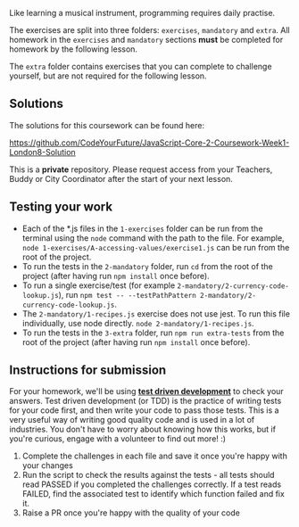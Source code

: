 Like learning a musical instrument, programming requires daily practise.

The exercises are split into three folders: `exercises`, `mandatory` and `extra`. All homework in the `exercises` and `mandatory` sections **must** be completed for homework by the following lesson.

The `extra` folder contains exercises that you can complete to challenge yourself, but are not required for the following lesson.

## Solutions

The solutions for this coursework can be found here:

https://github.com/CodeYourFuture/JavaScript-Core-2-Coursework-Week1-London8-Solution

This is a **private** repository. Please request access from your Teachers, Buddy or City Coordinator after the start of your next lesson.

## Testing your work

- Each of the \*.js files in the `1-exercises` folder can be run from the terminal using the `node` command with the path to the file. For example, `node 1-exercises/A-accessing-values/exercise1.js` can be run from the root of the project.
- To run the tests in the `2-mandatory` folder, run `cd` from the root of the project (after having run `npm install` once before).
- To run a single exercise/test (for example `2-mandatory/2-currency-code-lookup.js`), run `npm test -- --testPathPattern 2-mandatory/2-currency-code-lookup.js`.
- The `2-mandatory/1-recipes.js` exercise does not use jest. To run this file individually, use node directly. `node 2-mandatory/1-recipes.js`.
- To run the tests in the `3-extra` folder, run `npm run extra-tests` from the root of the project (after having run `npm install` once before).

## Instructions for submission

For your homework, we'll be using [**test driven development**](https://medium.com/@adityaalifnugraha/test-driven-development-tdd-in-a-nutshell-b9e05dfe8adb) to check your answers. Test driven development (or TDD) is the practice of writing tests for your code first, and then write your code to pass those tests. This is a very useful way of writing good quality code and is used in a lot of industries. You don't have to worry about knowing how this works, but if you're curious, engage with a volunteer to find out more! :)

1. Complete the challenges in each file and save it once you're happy with your changes
2. Run the script to check the results against the tests - all tests should read PASSED if you completed the challenges correctly. If a test reads FAILED, find the associated test to identify which function failed and fix it.
3. Raise a PR once you're happy with the quality of your code
